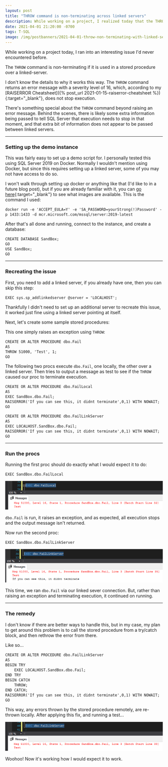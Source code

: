 ```yaml
---
layout: post
title: "THROW command is non-terminating across linked servers"
description: While working on a project, I realized today that the THROW command is non-terminating if returned by a stored procedure executed over a linked-server.
date: 2021-04-01 21:20:00 -0700
tags: T-SQL
image: /img/postbanners/2021-04-01-throw-non-terminating-with-linked-server.png
---
```


While working on a project today, I ran into an interesting issue I'd never encountered before.

The `THROW` command is non-terminating if it is used in a stored procedure over a linked-server.

I don't know the details to why it works this way. The `THROW` command returns an error message with a severity level of 16, which, according to my [RAISERROR Cheatsheet]({% post_url 2021-01-15-raiserror-cheatsheet %}){:target="_blank"}, does not stop execution.

There's something special about the `THROW` command beyond raising an error message. Behind the scenes, there is likely some extra information being passed to tell SQL Server that execution needs to stop in that moment, and that extra bit of information does not appear to be passed between linked servers.

----

### Setting up the demo instance

This was fairly easy to set up a demo script for. I personally tested this using SQL Server 2019 on Docker. Normally I wouldn't mention using Docker, but since this requires setting up a linked server, some of you may not have access to do so.

I won't walk through setting up docker or anything like that (I'd like to in a future blog post), but if you are already familiar with it, you can [go here](https://hub.docker.com/_/microsoft-mssql-server){:target="_blank"} to see what images are available. This is the command I used:

```plaintext
docker run -e 'ACCEPT_EULA=Y' -e 'SA_PASSWORD=yourStrong(!)Password' -p 1433:1433 -d mcr.microsoft.com/mssql/server:2019-latest
```

After that's all done and running, connect to the instance, and create a database:

```tsql
CREATE DATABASE SandBox;
GO
USE SandBox;
GO
```

----

### Recreating the issue

First, you need to add a linked server, if you already have one, then you can skip this step:

```tsql
EXEC sys.sp_addlinkedserver @server = 'LOCALHOST';
```

Thankfully I didn't need to set up an additional server to recreate this issue, it worked just fine using a linked server pointing at itself.

Next, let's create some sample stored procedures:

This one simply raises an exception using `THROW`:

```tsql
CREATE OR ALTER PROCEDURE dbo.Fail
AS
THROW 51000, 'Test', 1;
GO
```

The following two procs execute `dbo.Fail`, one locally, the other over a linked server. Then tries to output a message as test to see if the `THROW` caused our proc to terminate execution.

```tsql
CREATE OR ALTER PROCEDURE dbo.FailLocal
AS
EXEC SandBox.dbo.Fail;
RAISERROR('If you can see this, it didnt terminate',0,1) WITH NOWAIT;
GO
```

```tsql
CREATE OR ALTER PROCEDURE dbo.FailLinkServer
AS
EXEC LOCALHOST.SandBox.dbo.Fail;
RAISERROR('If you can see this, it didnt terminate',0,1) WITH NOWAIT;
GO
```

----

### Run the procs

Running the first proc should do exactly what I would expect it to do:

```tsql
EXEC SandBox.dbo.FailLocal
```

![image-20210401210959249](/img/throwlinkserver/image-20210401210959249.png)

`dbo.Fail` is run, it raises an exception, and as expected, all execution stops and the output message isn't returned.

Now run the second proc:

```tsql
EXEC SandBox.dbo.FailLinkServer
```

![image-20210401211337097](/img/throwlinkserver/image-20210401211207777.png)

This time, we ran `dbo.Fail` via our linked sever connection. But, rather than raising an exception and terminating execution, it continued on running.

----

### The remedy

I don't know if there are better ways to handle this, but in my case, my plan to get around this problem is to call the stored procedure from a try/catch block, and then rethrow the error from there.

Like so...

```tsql
CREATE OR ALTER PROCEDURE dbo.FailLinkServer
AS
BEGIN TRY
    EXEC LOCALHOST.SandBox.dbo.Fail;
END TRY
BEGIN CATCH
    THROW;
END CATCH;
RAISERROR('If you can see this, it didnt terminate',0,1) WITH NOWAIT;
GO
```

This way, any errors thrown by the stored procedure remotely, are re-thrown locally. After applying this fix, and running a test...

![image-20210401211758133](/img/throwlinkserver/image-20210401211758133.png)

Woohoo! Now it's working how I would expect it to work.
